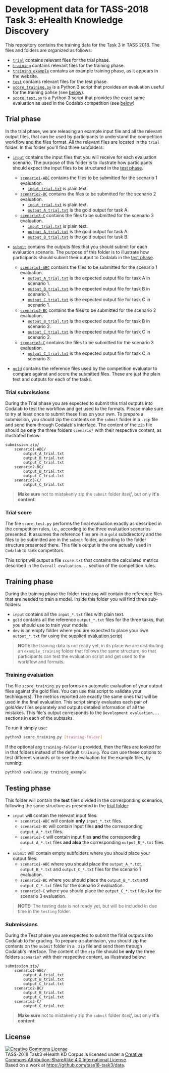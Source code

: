 # Development data for TASS-2018 Task 3: eHealth Knowledge Discovery

This repository contains the training data for the Task 3 in TASS 2018.
The files and folders are organized as follows:

* [`trial`](/trial) contains relevant files for the trial phase.
* [`training`](/training)  contains relevant files for the training phase.
* [`training_example`](/training_example)  contains an example training phase, as it appears in the website.
* [`test`](/test)  contains relevant files for the test phase.
* [`score_training.py`](/score_training.py) is a Python 3 script that provides an evaluation useful for the training pahse (see [below](#training-phase)).
* [`score_test.py`](/score_test.py)  is a Python 3 script that provides the exact same evaluation as used in the Codalab competition (see [below](#trial-phase))

## Trial phase

In the trial phase, we are releasing an example input file and all the relevant output files, that can be used by participants to understand the competition workflow and the files format. All the relevant files are located in the `trial` folder. In this folder you'll find three subfolders:

* [`input`](/trial/input) contains the input files that you will receive for each evaluation scenario. The purpose of this folder is to illustrate how participants should expect the input files to be structured in the [test phase](#test-phase).

    * [`scenario1-ABC`](/trial/input/scenario1-ABC) contains the files to be submitted for the scenario 1 evaluation.
        * [`input_trial.txt`](/trial/input/scenario1-ABC/input_trial.txt) is plain text.
    * [`scenario2-BC`](/trial/input/scenario2-BC) contains the files to be submitted for the scenario 2 evaluation.
        * [`input_trial.txt`](/trial/input/scenario2-BC/input_trial.txt) is plain text.
        * [`output_A_trial.txt`](/trial/input/scenario2-BC/output_A_trial.txt) is the gold output for task A.
    * [`scenario3-C`](/trial/input/scenario3-C) contains the files to be submitted for the scenario 3 evaluation.
        * [`input_trial.txt`](/trial/input/scenario3-C/input_trial.txt) is plain text.
        * [`output_A_trial.txt`](/trial/input/scenario3-C/output_A_trial.txt) is the gold output for task A.
        * [`output_B_trial.txt`](/trial/input/scenario3-C/output_B_trial.txt) is the gold output for task B.

* [`submit`](/trial/submit) contains the outputs files that you should submit for each evaluation scenario. The purpose of this folder is to illustrate how participants should submit their output to Codalab in the [test phase](#test-phase).
    * [`scenario1-ABC`](/trial/submit/scenario1-ABC) contains the files to be submitted for the scenario 1 evaluation.
        * [`output_A_trial.txt`](/trial/submit/scenario1-ABC/output_A_trial.txt) is the expected output file for task A in scenario 1.
        * [`output_B_trial.txt`](/trial/submit/scenario1-ABC/output_B_trial.txt) is the expected output file for task B in scenario 1.
        * [`output_C_trial.txt`](/trial/submit/scenario1-ABC/output_C_trial.txt) is the expected output file for task C in scenario 1.
    * [`scenario2-BC`](/trial/submit/scenario2-BC) contains the files to be submitted for the scenario 2 evaluation.
        * [`output_B_trial.txt`](/trial/submit/scenario2-BC/output_B_trial.txt) is the expected output file for task B in scenario 2.
        * [`output_C_trial.txt`](/trial/submit/scenario2-BC/output_C_trial.txt) is the expected output file for task C in scenario 2.
    * [`scenario3-C`](/trial/submit/scenario3-C) contains the files to be submitted for the scenario 3 evaluation.
        * [`output_C_trial.txt`](/trial/submit/scenario3-C/output_C_trial.txt) is the expected output file for task C in
        scenario 3.

* [`gold`](/trial/gold) contains the reference files used by the competition evaluator to compare against and score the submitted files. These are just the plain text and outputs for each of the tasks.

### Trial submissions

During the Trial phase you are expected to submit this trial outputs into Codalab to test the workflow and get used to the formats. Please make sure to try at least once to submit these files on your own. To prepare a submission, you should zip the contents on the `submit` folder in a `.zip` file and send them through Codalab's interface. The content of the `zip` file should be **only** the three folders `scenario*` with their respective content, as illustrated below:

```
submission.zip/
    scenario1-ABC/
        output_A_trial.txt
        output_B_trial.txt
        output_C_trial.txt
    scenario2-BC/
        output_B_trial.txt
        output_C_trial.txt
    scenario3-C/
        output_C_trial.txt
```

> **Make sure** not to mistakenly zip the `submit` folder *itself*, but only **it's content**.

### Trial score

The file `score_test.py` performs the final evaluation exactly as described in the competition rules, i.e., according to the three evaluation scenarios presented. It assumes the reference files are in a `gold` subdirectory and the files to be submitted are in the `submit` folder, according to the folder structure presented there. This file's output is the one actually used in `Codalab` to rank competitors.

This script will output a file `score.txt` that contains the calculated metrics described in the `Overall evaluation...` section of the competition rules.

## Training phase

During the training phase the folder `training` will contain the reference files that are needed to train a model. Inside this folder you will find three sub-folders:

* `input` contains all the `input_*.txt` files with plain text.
* `gold` contains all the reference `output_*.txt` files for the three tasks, that you should use to train your models.
* `dev` is an empty folder where you are expected to place your own `output_*.txt` for using the supplied [evaluation script](/score_training.py)

> **NOTE** the training data is not ready yet, in its place we are distributing an `example_training` folder that follows the same structure, so that participants can test the evaluation script and get used to the workflow and formats.

### Training evaluation

The file `score_training.py` performs an automatic evaluation of your output files against the gold files. You can use this script to validate your technique(s). The metrics reported are exactly the same ones that will be used in the final evaluation. This script simply evaluates each pair of gold/dev files separately and outputs detailed information of all the mistakes. This file's output corresponds to the `Development evaluation...` sections in each of the subtasks.

To run it simply use:

```bash
python3 score_training.py [training-folder]
```

If the optional arg `training-folder` is provided, then the files are looked for in that folders instead of the default `training`. You can use these options to test different variants or to see the evaluation for the example files, by running:

```bash
python3 evaluate.py training_example
```

## Testing phase

This folder will contain the **test** files divided in the corresponding scenarios, following the same structure as presented in the [trial folder](#trial-phase):

* `input` will contain the relevant input files:
    * `scenario1-ABC` will contain **only** `input_*.txt` files.
    * `scenario2-BC` will contain input files **and** the corresponding `output_A_*.txt` files.
    * `scenario3-C` will contain input files **and** the corresponding `output_A_*.txt` files **and also** the corresponding `output_B_*.txt` files .
* `submit` will contain empty subfolders where you should place your output files:
    * `scenario1-ABC` where you should place the `output_A_*.txt`, `output_B_*.txt` and `output_C_*.txt` files for the scenario 1 evaluation.
    * `scenario2-BC` where you should place the `output_B_*.txt` and `output_C_*.txt` files for the scenario 2 evaluation.
    * `scenario3-C` where you should place the `output_C_*.txt` files for the scenario 3 evaluation.

> **NOTE:** The testing data is not ready yet, but will be included in due time in the `testing` folder.

### Submissions

During the Test phase you are expected to submit the final outputs into Codalab to for grading. To prepare a submission, you should zip the contents on the `submit` folder in a `.zip` file and send them through Codalab's interface. The content of the `zip` file should be **only** the three folders `scenario*` with their respective content, as illustrated below:

```
submission.zip/
    scenario1-ABC/
        output_A_trial.txt
        output_B_trial.txt
        output_C_trial.txt
    scenario2-BC/
        output_B_trial.txt
        output_C_trial.txt
    scenario3-C/
        output_C_trial.txt
```

> **Make sure** not to mistakenly zip the `submit` folder *itself*, but only **it's content**.


## License

<a rel="license" href="http://creativecommons.org/licenses/by-sa/4.0/"><img alt="Creative Commons License" style="border-width:0" src="https://i.creativecommons.org/l/by-sa/4.0/88x31.png" /></a><br /><span xmlns:dct="http://purl.org/dc/terms/" property="dct:title">TASS-2018 Task3 eHealth KD Corpus</span> is licensed under a <a rel="license" href="http://creativecommons.org/licenses/by-sa/4.0/">Creative Commons Attribution-ShareAlike 4.0 International License</a>.<br />Based on a work at <a xmlns:dct="http://purl.org/dc/terms/" href="https://github.com/tass18-task3/data" rel="dct:source">https://github.com/tass18-task3/data</a>.